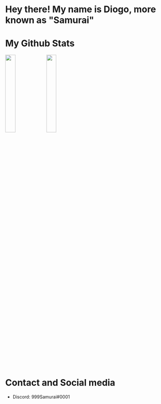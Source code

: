 # Hey there! My name is Diogo, more known as "Samurai"
# My Github Stats

<img height="25%" src="https://github-readme-stats.vercel.app/api?username=999Samurai&show_icons=true&theme=dark&count_private=true"> <img height="25%" src="https://github-readme-stats.vercel.app/api/top-langs/?username=999Samurai&theme=dark&langs_count=5&layout=compact">

# Contact and Social media

- Discord: 999Samurai#0001
